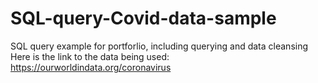 # SQL-query-Covid-data-sample
SQL query example for portforlio, including querying and data cleansing
Here is the link to the data  being used:
https://ourworldindata.org/coronavirus
